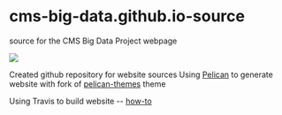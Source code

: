 # cms-big-data.github.io-source 
source for the CMS Big Data Project webpage 

![](https://travis-ci.org/cms-big-data/cms-big-data.github.io-source.svg?branch=master)

Created github repository for website sources
Using [Pelican](http://getpelican.com/) to generate website with fork of [pelican-themes](https://github.com/getpelican/pelican-themes) theme

Using Travis to build website -- [how-to](http://zonca.github.io/2013/09/automatically-build-pelican-and-publish-to-github-pages.html)

